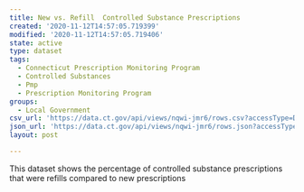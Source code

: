 ```yaml
---
title: New vs. Refill  Controlled Substance Prescriptions
created: '2020-11-12T14:57:05.719399'
modified: '2020-11-12T14:57:05.719406'
state: active
type: dataset
tags:
  - Connecticut Prescription Monitoring Program
  - Controlled Substances
  - Pmp
  - Prescription Monitoring Program
groups:
  - Local Government
csv_url: 'https://data.ct.gov/api/views/nqwi-jmr6/rows.csv?accessType=DOWNLOAD'
json_url: 'https://data.ct.gov/api/views/nqwi-jmr6/rows.json?accessType=DOWNLOAD'
layout: post

---
```

This dataset shows the percentage of controlled substance prescriptions that were refills compared to new prescriptions

